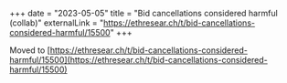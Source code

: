 +++
date = "2023-05-05"
title = "Bid cancellations considered harmful (collab)"
externalLink = "https://ethresear.ch/t/bid-cancellations-considered-harmful/15500"
+++

Moved to [https://ethresear.ch/t/bid-cancellations-considered-harmful/15500](https://ethresear.ch/t/bid-cancellations-considered-harmful/15500)

